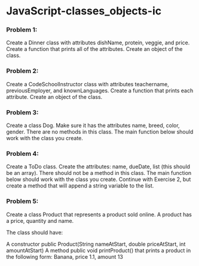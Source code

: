 # JavaScript-classes_objects-ic

### Problem 1:
Create a Dinner class with attributes dishName, protein, veggie, and price. Create a function that prints all of the attributes. Create an object of the class.

### Problem 2:
Create a CodeSchoolInstructor class with attributes teachername, previousEmployer, and knownLanguages. Create a function that prints each attribute. Create an object of the class.

### Problem 3:
Create a class Dog. Make sure it has the attributes name, breed, color, gender. There are no methods in this class. The main function below should work with the class you create.

### Problem 4:
Create a ToDo class. Create the attributes: name, dueDate, list (this should be an array). There should not be a method in this class. The main function below should work with the class you create. Continue with Exercise 2, but create a method that will append a string variable to the list.

### Problem 5:
Create a class Product that represents a product sold online. A product has a price, quantity and name.

The class should have:

A constructor public Product(String nameAtStart, double priceAtStart, int amountAtStart)
A method public void printProduct() that prints a product in the following form: Banana, price 1.1, amount 13
